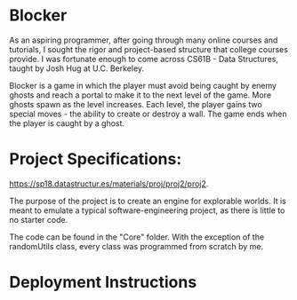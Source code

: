 # Blocker

As an aspiring programmer, after going through many online courses and tutorials,
I sought the rigor and project-based structure that college courses provide. I was fortunate
enough to come across CS61B - Data Structures, taught by Josh Hug at U.C. Berkeley.

Blocker is a game in which the player must avoid being caught by enemy ghosts and reach a portal
to make it to the next level of the game. More ghosts spawn as the level increases.
Each level, the player gains two special moves - the ability to create or destroy a wall.
The game ends when the player is caught by a ghost.

# Project Specifications:
https://sp18.datastructur.es/materials/proj/proj2/proj2.

The purpose of the project is to create an engine for explorable worlds. It is meant to emulate
a typical software-engineering project, as there is little to no starter code. 

The code can be found in the "Core" folder. With the exception of the randomUtils class, 
every class was programmed from scratch by me.

# Deployment Instructions 
